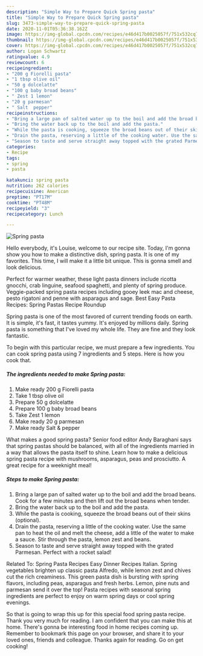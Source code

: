 ```yaml
---
description: "Simple Way to Prepare Quick Spring pasta"
title: "Simple Way to Prepare Quick Spring pasta"
slug: 3473-simple-way-to-prepare-quick-spring-pasta
date: 2020-11-01T05:36:38.162Z
image: https://img-global.cpcdn.com/recipes/e46d417b0025057f/751x532cq70/spring-pasta-recipe-main-photo.jpg
thumbnail: https://img-global.cpcdn.com/recipes/e46d417b0025057f/751x532cq70/spring-pasta-recipe-main-photo.jpg
cover: https://img-global.cpcdn.com/recipes/e46d417b0025057f/751x532cq70/spring-pasta-recipe-main-photo.jpg
author: Logan Schwartz
ratingvalue: 4.9
reviewcount: 6
recipeingredient:
- "200 g Fiorelli pasta"
- "1 tbsp olive oil"
- "50 g dolcelatte"
- "100 g baby broad beans"
- " Zest 1 lemon"
- "20 g parmesan"
- " Salt  pepper"
recipeinstructions:
- "Bring a large pan of salted water up to the boil and add the broad beans. Cook for a few minutes and then lift out the broad beans when tender."
- "Bring the water back up to the boil and add the pasta."
- "While the pasta is cooking, squeeze the broad beans out of their skins (optional)."
- "Drain the pasta, reserving a little of the cooking water. Use the same pan to heat the oil and melt the cheese, add a little of the water to make a sauce. Stir through the pasta, lemon zest and beans."
- "Season to taste and serve straight away topped with the grated Parmesan. Perfect with a rocket salad!"
categories:
- Recipe
tags:
- spring
- pasta

katakunci: spring pasta 
nutrition: 262 calories
recipecuisine: American
preptime: "PT17M"
cooktime: "PT48M"
recipeyield: "3"
recipecategory: Lunch

---
```



![Spring pasta](https://img-global.cpcdn.com/recipes/e46d417b0025057f/751x532cq70/spring-pasta-recipe-main-photo.jpg)

Hello everybody, it's Louise, welcome to our recipe site. Today, I'm gonna show you how to make a distinctive dish, spring pasta. It is one of my favorites. This time, I will make it a little bit unique. This is gonna smell and look delicious.

Perfect for warmer weather, these light pasta dinners include ricotta gnocchi, crab linguine, seafood spaghetti, and plenty of spring produce. Veggie-packed spring pasta recipes including gooey leek mac and cheese, pesto rigatoni and penne with asparagus and sage. Best Easy Pasta Recipes: Spring Pastas Recipe Roundup

Spring pasta is one of the most favored of current trending foods on earth. It is simple, it's fast, it tastes yummy. It's enjoyed by millions daily. Spring pasta is something that I've loved my whole life. They are fine and they look fantastic.


To begin with this particular recipe, we must prepare a few ingredients. You can cook spring pasta using 7 ingredients and 5 steps. Here is how you cook that.

<!--inarticleads1-->

##### The ingredients needed to make Spring pasta:

1. Make ready 200 g Fiorelli pasta
1. Take 1 tbsp olive oil
1. Prepare 50 g dolcelatte
1. Prepare 100 g baby broad beans
1. Take  Zest 1 lemon
1. Make ready 20 g parmesan
1. Make ready  Salt &amp; pepper


What makes a good spring pasta? Senior food editor Andy Baraghani says that spring pastas should be balanced, with all of the ingredients married in a way that allows the pasta itself to shine. Learn how to make a delicious spring pasta recipe with mushrooms, asparagus, peas and prosciutto. A great recipe for a weeknight meal! 

<!--inarticleads2-->

##### Steps to make Spring pasta:

1. Bring a large pan of salted water up to the boil and add the broad beans. Cook for a few minutes and then lift out the broad beans when tender.
1. Bring the water back up to the boil and add the pasta.
1. While the pasta is cooking, squeeze the broad beans out of their skins (optional).
1. Drain the pasta, reserving a little of the cooking water. Use the same pan to heat the oil and melt the cheese, add a little of the water to make a sauce. Stir through the pasta, lemon zest and beans.
1. Season to taste and serve straight away topped with the grated Parmesan. Perfect with a rocket salad!


Related To: Spring Pasta Recipes Easy Dinner Recipes Italian. Spring vegetables brighten up classic pasta Alfredo, while lemon zest and chives cut the rich creaminess. This green pasta dish is bursting with spring flavors, including peas, asparagus and fresh herbs. Lemon, pine nuts and parmesan send it over the top! Pasta recipes with seasonal spring ingredients are perfect to enjoy on warm spring days or cool spring evenings. 

So that is going to wrap this up for this special food spring pasta recipe. Thank you very much for reading. I am confident that you can make this at home. There's gonna be interesting food in home recipes coming up. Remember to bookmark this page on your browser, and share it to your loved ones, friends and colleague. Thanks again for reading. Go on get cooking!
